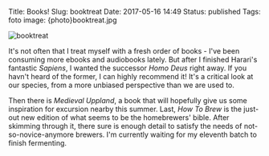 Title: Books!
Slug: booktreat
Date: 2017-05-16 14:49
Status: published
Tags: foto
image: {photo}booktreat.jpg

![booktreat]({photo}booktreat.jpg "booktreat")

It's not often that I treat myself with a fresh order of books  -  I've been
consuming more ebooks and audiobooks lately. But after I finished Harari's
fantastic _Sapiens_, I wanted the successor _Homo Deus_ right away. If you
havn't heard of the former, I can highly recommend it! It's a critical
look at our species, from a more unbiased perspective than we are used to.

Then there is _Medieval Uppland_, a book that will hopefully give us some
inspiration for excursion nearby this summer. Last, _How To Brew_ is the
just-out new edition of what seems to be the homebrewers' bible. After skimming
through it, there sure is enough detail to satisfy the needs of
not-so-novice-anymore brewers. I'm currently waiting for my eleventh batch to
finish fermenting.
